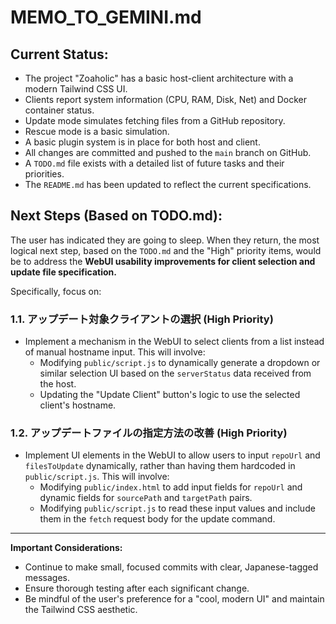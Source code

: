 # MEMO_TO_GEMINI.md

## Current Status:
- The project "Zoaholic" has a basic host-client architecture with a modern Tailwind CSS UI.
- Clients report system information (CPU, RAM, Disk, Net) and Docker container status.
- Update mode simulates fetching files from a GitHub repository.
- Rescue mode is a basic simulation.
- A basic plugin system is in place for both host and client.
- All changes are committed and pushed to the `main` branch on GitHub.
- A `TODO.md` file exists with a detailed list of future tasks and their priorities.
- The `README.md` has been updated to reflect the current specifications.

## Next Steps (Based on TODO.md):

The user has indicated they are going to sleep. When they return, the most logical next step, based on the `TODO.md` and the "High" priority items, would be to address the **WebUI usability improvements for client selection and update file specification.**

Specifically, focus on:

### 1.1. アップデート対象クライアントの選択 (High Priority)
- Implement a mechanism in the WebUI to select clients from a list instead of manual hostname input. This will involve:
    - Modifying `public/script.js` to dynamically generate a dropdown or similar selection UI based on the `serverStatus` data received from the host.
    - Updating the "Update Client" button's logic to use the selected client's hostname.

### 1.2. アップデートファイルの指定方法の改善 (High Priority)
- Implement UI elements in the WebUI to allow users to input `repoUrl` and `filesToUpdate` dynamically, rather than having them hardcoded in `public/script.js`. This will involve:
    - Modifying `public/index.html` to add input fields for `repoUrl` and dynamic fields for `sourcePath` and `targetPath` pairs.
    - Modifying `public/script.js` to read these input values and include them in the `fetch` request body for the update command.

---

**Important Considerations:**
- Continue to make small, focused commits with clear, Japanese-tagged messages.
- Ensure thorough testing after each significant change.
- Be mindful of the user's preference for a "cool, modern UI" and maintain the Tailwind CSS aesthetic.
